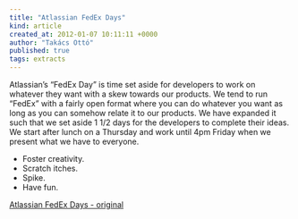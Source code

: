 ```yaml
---
title: "Atlassian FedEx Days"
kind: article
created_at: 2012-01-07 10:11:11 +0000
author: "Takács Ottó"
published: true
tags: extracts
---
```

Atlassian’s “FedEx Day” is time set aside for developers to work on whatever they want with a skew towards our products. We tend to run “FedEx” with a fairly open format where you can do whatever you want as long as you can somehow relate it to our products. We have expanded it such that we set aside 1 1/​2 days for the developers to complete their ideas. We start after lunch on a Thursday and work until 4pm Friday when we present what we have to everyone.

- Foster creativity.
- Scratch itches.
- Spike.
- Have fun.

[Atlassian FedEx Days - original](http://confluence.atlassian.com/display/DEV/Atlassian+FedEx+Days)

<!--break-->

<div class='old-comments'></div>